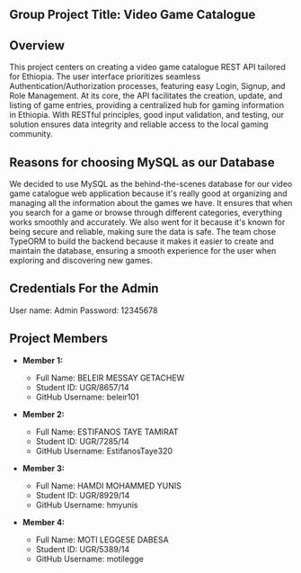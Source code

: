 ## Group Project Title: Video Game Catalogue

## Overview

This project centers on creating a video game catalogue REST API tailored for Ethiopia. The user interface prioritizes seamless Authentication/Authorization processes, featuring easy Login, Signup, and Role Management. At its core, the API facilitates the creation, update, and listing of game entries, providing a centralized hub for gaming information in Ethiopia. With RESTful principles, good input validation, and testing, our solution ensures data integrity and reliable access to the local gaming community.

## Reasons for choosing MySQL as our Database

We decided to use MySQL as the behind-the-scenes database for our video game catalogue web application because it's really good at organizing and managing all the information about the games we have. It ensures that when you search for a game or browse through different categories, everything works smoothly and accurately. We also went for it because it's known for being secure and reliable, making sure the data is safe. The team chose TypeORM to build the backend because it makes it easier to create and maintain the database, ensuring a smooth experience for the user when exploring and discovering new games.

## Credentials For the Admin

User name: Admin
Password: 12345678

## Project Members

- **Member 1:**

  - Full Name: BELEIR MESSAY GETACHEW
  - Student ID: UGR/8657/14
  - GitHub Username: beleir101

- **Member 2:**

  - Full Name: ESTIFANOS TAYE TAMIRAT
  - Student ID: UGR/7285/14
  - GitHub Username: EstifanosTaye320

- **Member 3:**

  - Full Name: HAMDI MOHAMMED YUNIS
  - Student ID: UGR/8929/14
  - GitHub Username: hmyunis

- **Member 4:**
  - Full Name: MOTI LEGGESE DABESA
  - Student ID: UGR/5389/14
  - GitHub Username: motilegge
